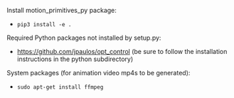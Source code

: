 Install motion_primitives_py package:
 - `pip3 install -e .`

Required Python packages not installed by setup.py:
- https://github.com/jpaulos/opt_control (be sure to follow the installation instructions in the python subdirectory)

System packages (for animation video mp4s to be generated):
- `sudo apt-get install ffmpeg`